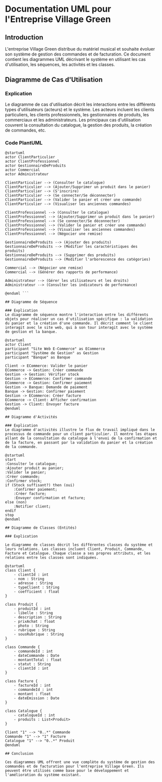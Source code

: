 # Documentation UML pour l'Entreprise Village Green

## Introduction
L'entreprise Village Green distribue du matériel musical et souhaite évoluer son système de gestion des commandes et de facturation. Ce document contient les diagrammes UML décrivant le système en utilisant les cas d'utilisation, les séquences, les activités et les classes.

## Diagramme de Cas d'Utilisation

### Explication
Le diagramme de cas d'utilisation décrit les interactions entre les différents types d'utilisateurs (acteurs) et le système. Les acteurs incluent les clients particuliers, les clients professionnels, les gestionnaires de produits, les commerciaux et les administrateurs. Les principaux cas d'utilisation couvrent la consultation du catalogue, la gestion des produits, la création de commandes, etc.

### Code PlantUML
```plantuml
@startuml
actor ClientParticulier
actor ClientProfessionnel
actor GestionnaireDeProduits
actor Commercial
actor Administrateur

ClientParticulier --> (Consulter le catalogue)
ClientParticulier --> (Ajouter/Supprimer un produit dans le panier)
ClientParticulier --> (S'inscrire)
ClientParticulier --> (Se connecter/Se déconnecter)
ClientParticulier --> (Valider le panier et créer une commande)
ClientParticulier --> (Visualiser les anciennes commandes)

ClientProfessionnel --> (Consulter le catalogue)
ClientProfessionnel --> (Ajouter/Supprimer un produit dans le panier)
ClientProfessionnel --> (Se connecter/Se déconnecter)
ClientProfessionnel --> (Valider le panier et créer une commande)
ClientProfessionnel --> (Visualiser les anciennes commandes)
ClientProfessionnel --> (Négocier une remise)

GestionnaireDeProduits --> (Ajouter des produits)
GestionnaireDeProduits --> (Modifier les caractéristiques des produits)
GestionnaireDeProduits --> (Supprimer des produits)
GestionnaireDeProduits --> (Modifier l'arborescence des catégories)

Commercial --> (Négocier une remise)
Commercial --> (Générer des rapports de performance)

Administrateur --> (Gérer les utilisateurs et les droits)
Administrateur --> (Consulter les indicateurs de performance)

@enduml ```

## Diagramme de Séquence

### Explication 
Le diagramme de séquence montre l'interaction entre les différents objets pour réaliser un cas d'utilisation spécifique : la validation du panier et la création d'une commande. Il décrit comment le client interagit avec le site web, qui à son tour interagit avec le système de gestion et la banque.

@startuml
actor Client
participant "Site Web E-Commerce" as ECommerce
participant "Système de Gestion" as Gestion
participant "Banque" as Banque

Client -> ECommerce: Valider le panier
ECommerce -> Gestion: Créer commande
Gestion -> Gestion: Vérifier stock
Gestion -> ECommerce: Confirmer commande
ECommerce -> Gestion: Confirmer paiement
Gestion -> Banque: Demande de paiement
Banque -> Gestion: Confirmer paiement
Gestion -> ECommerce: Créer facture
ECommerce -> Client: Afficher confirmation
Gestion -> Client: Envoyer facture
@enduml

## Diagramme d'Activités

### Explication
Le diagramme d'activités illustre le flux de travail impliqué dans le processus de commande pour un client particulier. Il montre les étapes allant de la consultation du catalogue à l'envoi de la confirmation et de la facture, en passant par la validation du panier et la création de la commande.

@startuml
start
:Consulter le catalogue;
:Ajouter produit au panier;
:Valider le panier;
:Créer commande;
:Confirmer stock;
if (Stock suffisant?) then (oui)
    :Confirmer paiement;
    :Créer facture;
    :Envoyer confirmation et facture;
else (non)
    :Notifier client;
endif
stop
@enduml

## Diagramme de Classes (Entités)

### Explication

Le diagramme de classes décrit les différentes classes du système et leurs relations. Les classes incluent Client, Produit, Commande, Facture et Catalogue. Chaque classe a ses propres attributs, et les relations entre les classes sont indiquées.

@startuml
class Client {
    - clientId : int
    - nom : String
    - adresse : String
    - typeClient : String
    - coefficient : float
}

class Produit {
    - produitId : int
    - libelle : String
    - description : String
    - prixAchat : float
    - photo : String
    - rubrique : String
    - sousRubrique : String
}

class Commande {
    - commandeId : int
    - dateCommande : Date
    - montantTotal : float
    - statut : String
    - clientId : int
}

class Facture {
    - factureId : int
    - commandeId : int
    - montant : float
    - dateEmission : Date
}

class Catalogue {
    - catalogueId : int
    - produits : List<Produit>
}

Client "1" --> "0..*" Commande
Commande "1" --> "1" Facture
Catalogue "1" --> "0..*" Produit
@enduml

## Conclusion

Ces diagrammes UML offrent une vue complète du système de gestion des commandes et de facturation pour l'entreprise Village Green. Ils peuvent être utilisés comme base pour le développement et l'amélioration du système existant.